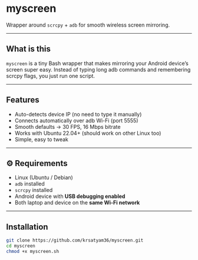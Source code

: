 # myscreen

Wrapper around `scrcpy` + `adb` for smooth wireless screen mirroring.

---

##  What is this

`myscreen` is a tiny Bash wrapper that makes mirroring your Android device’s screen super easy. Instead of typing long adb commands and remembering scrcpy flags, you just run one script.

---

##  Features

-  Auto-detects device IP (no need to type it manually)  
-  Connects automatically over adb Wi-Fi (port 5555)  
-  Smooth defaults → 30 FPS, 16 Mbps bitrate  
-  Works with Ubuntu 22.04+ (should work on other Linux too)  
-  Simple, easy to tweak

---

## ⚙ Requirements

- Linux (Ubuntu / Debian)  
- `adb` installed  
- `scrcpy` installed  
- Android device with **USB debugging enabled**  
- Both laptop and device on the **same Wi-Fi network**

---

##  Installation

```bash
git clone https://github.com/krsatyam36/myscreen.git
cd myscreen
chmod +x myscreen.sh
